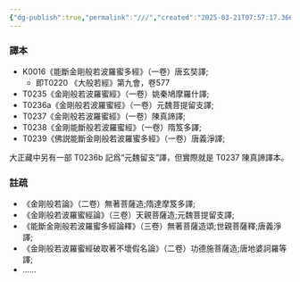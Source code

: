 ```yaml
---
{"dg-publish":true,"permalink":"///","created":"2025-03-21T07:57:17.366+08:00","updated":"2025-03-22T22:08:00.377+08:00"}
---
```


### 譯本
- K0016《能斷金剛般若波羅蜜多經》（一卷）唐玄奘譯;
	- 即T0220 《大般若經》第九會，卷577
- T0235《金剛般若波羅蜜經》（一卷）姚秦鳩摩羅什譯;
- T0236a《金剛般若波羅蜜經》（一卷）元魏菩提留支譯;
- T0237《金剛般若波羅蜜經》（一卷）陳真諦譯;
- T0238《金剛能斷般若波羅蜜經》（一卷）隋笈多譯;
- T0239《佛説能斷金剛般若波羅蜜多經》（一卷）唐義淨譯;

大正藏中另有一部 T0236b 記爲“元魏留支”譯，但實際就是 T0237 陳真諦譯本。
### 註疏
- 《金剛般若論》（二卷）無著菩薩造;隋達摩笈多譯;
- 《金剛般若波羅蜜經論》（三卷）天親菩薩造;元魏菩提留支譯;
- 《能斷金剛般若波羅蜜多經論釋》（三卷）無著菩薩造頌;世親菩薩釋;唐義淨譯;
- 《金剛般若波羅蜜經破取著不壞假名論》（二卷）功德施菩薩造;唐地婆訶羅等譯;
- ......